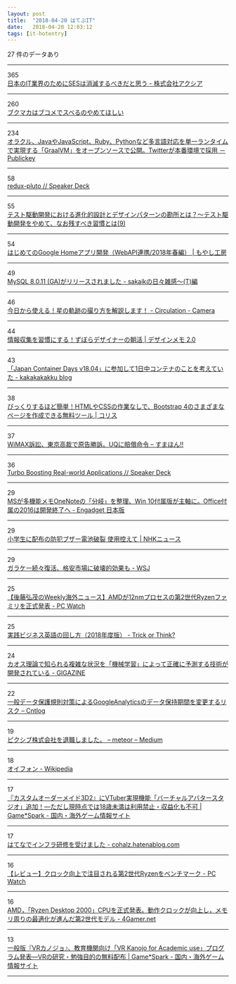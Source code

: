 ```yaml
---
layout: post
title:  "2018-04-20 はてぶIT"
date:   2018-04-20 12:03:12
tags: [it-hotentry]
---
```

27 件のデータあり

<hr><div class="row">
<div class="col-1"><span class="badge badge-pill badge-success h2">365</span></div>
<div class="col-11"><a href='https://axia.co.jp/2018-04-19' target='_blank'>日本のIT業界のためにSESは消滅するべきだと思う - 株式会社アクシア</a></div>
</div>
<hr>
<div class="row">
<div class="col-1"><span class="badge badge-pill badge-success h2">260</span></div>
<div class="col-11"><a href='https://anond.hatelabo.jp/20180419221842' target='_blank'>ブクマカはブコメでスベるのやめてほしい</a></div>
</div>
<hr>
<div class="row">
<div class="col-1"><span class="badge badge-pill badge-success h2">234</span></div>
<div class="col-11"><a href='http://www.publickey1.jp/blog/18/javajavascriptrubypythongraalvmtwitter.html' target='_blank'>オラクル、JavaやJavaScript、Ruby、Pythonなど多言語対応を単一ランタイムで実現する「GraalVM」をオープンソースで公開。Twitterが本番環境で採用 － Publickey</a></div>
</div>
<hr>
<div class="row">
<div class="col-1"><span class="badge badge-pill badge-success h2">58</span></div>
<div class="col-11"><a href='https://speakerdeck.com/yosuke_furukawa/redux-pluto-1' target='_blank'>redux-pluto // Speaker Deck</a></div>
</div>
<hr>
<div class="row">
<div class="col-1"><span class="badge badge-pill badge-success h2">55</span></div>
<div class="col-11"><a href='https://twop.agile.esm.co.jp/tdd-and-incremental-design-with-patterns-c20179dffbea' target='_blank'>テスト駆動開発における進化的設計とデザインパターンの勘所とは？〜テスト駆動開発をやめて、なお残すべき習慣とは(9)</a></div>
</div>
<hr>
<div class="row">
<div class="col-1"><span class="badge badge-pill badge-success h2">54</span></div>
<div class="col-11"><a href='https://www.moyashi-koubou.com/blog/make_google_home_app_2018/' target='_blank'>はじめてのGoogle Homeアプリ開発（WebAPI連携/2018年春編） | もやし工房</a></div>
</div>
<hr>
<div class="row">
<div class="col-1"><span class="badge badge-pill badge-success h2">49</span></div>
<div class="col-11"><a href='http://sakaik.hateblo.jp/entry/20180420/mysql_8.0.11_ga_released' target='_blank'>MySQL 8.0.11 (GA)がリリースされました - sakaikの日々雑感～(T)編</a></div>
</div>
<hr>
<div class="row">
<div class="col-1"><span class="badge badge-pill badge-success h2">46</span></div>
<div class="col-11"><a href='http://tatsumo77.hatenablog.com/entry/2018/04/19/183431' target='_blank'>今日から使える！星の軌跡の撮り方を解説します！ - Circulation - Camera</a></div>
</div>
<hr>
<div class="row">
<div class="col-1"><span class="badge badge-pill badge-success h2">44</span></div>
<div class="col-11"><a href='https://designmemo.jp/lifehack/morning-input.html' target='_blank'>情報収集を習慣にする！ずぼらデザイナーの朝活 | デザインメモ 2.0</a></div>
</div>
<hr>
<div class="row">
<div class="col-1"><span class="badge badge-pill badge-success h2">43</span></div>
<div class="col-11"><a href='http://kakakakakku.hatenablog.com/entry/2018/04/19/222636' target='_blank'>「Japan Container Days v18.04」に参加して1日中コンテナのことを考えていた - kakakakakku blog</a></div>
</div>
<hr>
<div class="row">
<div class="col-1"><span class="badge badge-pill badge-success h2">38</span></div>
<div class="col-11"><a href='https://coliss.com/articles/build-websites/operation/work/easy-building-bootstrap-pages-froala.html' target='_blank'>びっくりするほど簡単！HTMLやCSSの作業なしで、Bootstrap 4のさまざまなページを作成できる無料ツール | コリス</a></div>
</div>
<hr>
<div class="row">
<div class="col-1"><span class="badge badge-pill badge-success h2">37</span></div>
<div class="col-11"><a href='https://smhn.info/201804-uq-litigation' target='_blank'>WiMAX訴訟、東京高裁で原告勝訴。UQに賠償命令 – すまほん!!</a></div>
</div>
<hr>
<div class="row">
<div class="col-1"><span class="badge badge-pill badge-success h2">36</span></div>
<div class="col-11"><a href='https://speakerdeck.com/a_matsuda/turbo-boosting-real-world-applications' target='_blank'>Turbo Boosting Real-world Applications // Speaker Deck</a></div>
</div>
<hr>
<div class="row">
<div class="col-1"><span class="badge badge-pill badge-success h2">29</span></div>
<div class="col-11"><a href='https://japanese.engadget.com/2018/04/19/ms-onenote-win-10-office-2016/' target='_blank'>MSが多機能メモOneNoteの「分岐」を整理、Win 10付属版が主軸に。Office付属の2016は開発終了へ - Engadget 日本版</a></div>
</div>
<hr>
<div class="row">
<div class="col-1"><span class="badge badge-pill badge-success h2">29</span></div>
<div class="col-11"><a href='https://www3.nhk.or.jp/news/html/20180420/k10011410861000.html' target='_blank'>小学生に配布の防犯ブザー電池破裂 使用控えて | NHKニュース</a></div>
</div>
<hr>
<div class="row">
<div class="col-1"><span class="badge badge-pill badge-success h2">29</span></div>
<div class="col-11"><a href='http://jp.wsj.com/articles/SB12403095601924873365004584171101994801762' target='_blank'>ガラケー続々復活、格安市場に破壊的効果も - WSJ</a></div>
</div>
<hr>
<div class="row">
<div class="col-1"><span class="badge badge-pill badge-success h2">25</span></div>
<div class="col-11"><a href='https://pc.watch.impress.co.jp/docs/column/kaigai/1118117.html' target='_blank'>【後藤弘茂のWeekly海外ニュース】AMDが12nmプロセスの第2世代Ryzenファミリを正式発表 - PC Watch</a></div>
</div>
<hr>
<div class="row">
<div class="col-1"><span class="badge badge-pill badge-success h2">25</span></div>
<div class="col-11"><a href='http://tricken.hatenablog.com/entry/2018/04/19/084017' target='_blank'>実践ビジネス英語の回し方（2018年度版） - Trick or Think?</a></div>
</div>
<hr>
<div class="row">
<div class="col-1"><span class="badge badge-pill badge-success h2">24</span></div>
<div class="col-11"><a href='https://gigazine.net/news/20180420-machine-learning-predict-chaos/' target='_blank'>カオス理論で知られる複雑な状況を「機械学習」によって正確に予測する技術が開発されている - GIGAZINE</a></div>
</div>
<hr>
<div class="row">
<div class="col-1"><span class="badge badge-pill badge-success h2">22</span></div>
<div class="col-11"><a href='https://blog.cntlog.net/archives/2989' target='_blank'>一般データ保護規則対策によるGoogleAnalyticsのデータ保持期間を変更するリスク – Cntlog</a></div>
</div>
<hr>
<div class="row">
<div class="col-1"><span class="badge badge-pill badge-success h2">19</span></div>
<div class="col-11"><a href='https://medium.com/@meteor_saan/889845a0a661' target='_blank'>ピクシブ株式会社を退職しました。 – meteor – Medium</a></div>
</div>
<hr>
<div class="row">
<div class="col-1"><span class="badge badge-pill badge-success h2">18</span></div>
<div class="col-11"><a href='https://ja.wikipedia.org/wiki/%E3%82%AA%E3%82%A4%E3%83%95%E3%82%A9%E3%83%B3' target='_blank'>オイフォン - Wikipedia</a></div>
</div>
<hr>
<div class="row">
<div class="col-1"><span class="badge badge-pill badge-success h2">17</span></div>
<div class="col-11"><a href='https://www.gamespark.jp/article/2018/04/19/80180.html' target='_blank'>『カスタムオーダーメイド3D2』にVTuber実現機能「バーチャルアバタースタジオ」追加！―ただし現時点では18歳未満は利用禁止・収益化も不可 | Game*Spark - 国内・海外ゲーム情報サイト</a></div>
</div>
<hr>
<div class="row">
<div class="col-1"><span class="badge badge-pill badge-success h2">17</span></div>
<div class="col-11"><a href='https://cohalz.hatenablog.com/entry/2018/04/20/101536' target='_blank'>はてなでインフラ研修を受けました - cohаlz.hatеnablоg.сom</a></div>
</div>
<hr>
<div class="row">
<div class="col-1"><span class="badge badge-pill badge-success h2">16</span></div>
<div class="col-11"><a href='https://pc.watch.impress.co.jp/docs/topic/review/1117989.html' target='_blank'>【レビュー】クロック向上で注目される第2世代Ryzenをベンチマーク - PC Watch</a></div>
</div>
<hr>
<div class="row">
<div class="col-1"><span class="badge badge-pill badge-success h2">16</span></div>
<div class="col-11"><a href='http://www.4gamer.net/games/300/G030061/20180418062/' target='_blank'>AMD，「Ryzen Desktop 2000」CPUを正式発表。動作クロックが向上し，メモリ周りの最適化が進んだ第2世代モデル - 4Gamer.net</a></div>
</div>
<hr>
<div class="row">
<div class="col-1"><span class="badge badge-pill badge-success h2">13</span></div>
<div class="col-11"><a href='https://www.gamespark.jp/article/2018/04/19/80182.html' target='_blank'>一般版『VRカノジョ』、教育機関向け「VR Kanojo for Academic use」プログラム発表―VRの研究・勉強目的の無料配布 | Game*Spark - 国内・海外ゲーム情報サイト</a></div>
</div>
<hr>
